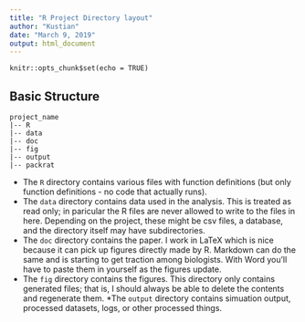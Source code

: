```yaml
---
title: "R Project Directory layout"
author: "Kustian"
date: "March 9, 2019"
output: html_document
---
```


```{r setup, include=FALSE}
knitr::opts_chunk$set(echo = TRUE)
```

## Basic Structure
```
project_name
|-- R
|-- data
|-- doc
|-- fig
|-- output
|-- packrat
```
* The `R` directory contains various files with function definitions (but only function definitions - no code that actually runs).
* The `data` directory contains data used in the analysis. This is treated as read only; in paricular the R files are never allowed to write to the files in here. Depending on the project, these might be csv files, a database, and the directory itself may have subdirectories.
* The `doc` directory contains the paper. I work in LaTeX which is nice because it can pick up figures directly made by R. Markdown can do the same and is starting to get traction among biologists. With Word you’ll have to paste them in yourself as the figures update.
* The `fig` directory contains the figures. This directory only contains generated files; that is, I should always be able to delete the contents and regenerate them.
*The `output` directory contains simuation output, processed datasets, logs, or other processed things.

